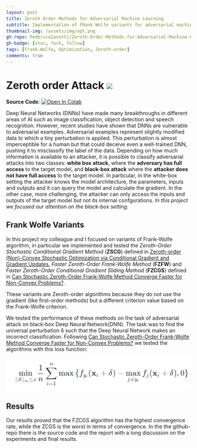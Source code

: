 ```yaml
---
layout: post
title: Zeroth Order Methods for Adversarial Machine Learning
subtitle: Implementation of FRank Wolfe variants for adversarial machine learning on MNIST dataset  
thumbnail-img: /assets/img/opt.png
gh-repo: FedericoZanotti/Zeroth-Order-Methods-for-Adversarial-Machine-Learning
gh-badge: [star, fork, follow]
tags: [Frank-Wolfe, Optimization, Zeroth-order]
comments: true
---
```


# Zeroth order Attack [<img src="https://logos-world.net/wp-content/uploads/2020/11/GitHub-Logo.png" width=50/>](https://github.com/FedericoZanotti/Zeroth-Order-Methods-for-Adversarial-Machine-Learning.git)

**Source Code**: [![Open In Colab](https://colab.research.google.com/assets/colab-badge.svg)](https://colab.research.google.com/github/FedericoZanotti/FedericoZanotti.github.io/blob/master/projects_file/Optimization_Project_2020_2021.ipynb)

Deep Neural Networks (DNNs) have made many breakthroughs in different areas of AI such as image
classification, object detection and speech recognition. However, recent studies have shown that DNNs
are vulnerable to adversarial examples. Adversarial examples represent slightly modified data to which a tiny perturbation is applied. 
This perturbation is almost imperceptible for a human but that could deceive even a well-trained DNN, pushing it to misclassify the label of the data. Depending
on how much information is available to an attacker, it is possible to classify adversarial attacks into two
classes: **white box attack**, where the **adversary has full access** to the target model, and **black-box attack**
where the **attacker does not have full access** to the target model. In particular, in the white-box setting
the attacker knows the model architecture, the parameters, inputs and outputs and it can query the
model and calculate the gradient. In the other case, more challenging, the attacker can only access the
inputs and outputs of the target model but not its internal confgurations. _In this project we focused our
attention on the black-box setting._

## Frank Wolfe Variants
In this project my colleague and I focused on variants of Frank-Wolfe algorithm, in particular we implemented and tested the 
_Zeroth-Order Stochastic Conditional Gradient Method_ (**ZSCG**) defined in [Zeroth-order (Non)-Convex Stochastic Optimization
via Conditional Gradient and Gradient Updates](https://proceedings.neurips.cc/paper/2018/file/36d7534290610d9b7e9abed244dd2f28-Paper.pdf), 
_Faster Zeroth-Order Frank-Wolfe Method_ (**FZFW**) and _Faster Zeroth-Order Conditional Gradient Sliding Method_ (**FZCGS**) defined in 
[Can Stochastic Zeroth-Order Frank-Wolfe Method Converge Faster for Non-Convex Problems?](http://proceedings.mlr.press/v119/gao20b/gao20b.pdf).

These variants are Zeroth-order algorithms because they do not use the gradient (like first-order methods) but a different criterion value based on the Frank-Wolfe
criterion. 

We tested the performance of these methods on the task of adversarial attack on black-box Deep Neural Network(DNN). The task was to find the universal perturbation δ 
such that the Deep Neural Network makes an incorrect classification. Following [Can Stochastic Zeroth-Order Frank-Wolfe Method Converge Faster for Non-Convex Problems?](http://proceedings.mlr.press/v119/gao20b/gao20b.pdf)
we tested the algorithms with this loss function:

<img src="/assets/img/loss.PNG" />



 
## Results

Our results proved that the FZCGS algorithm has the highest convergence rate, while the ZCGS is the worst in terms of convergence. In the the github-repo there is the source
code and the report with a long discussion on the experiments and final results.
